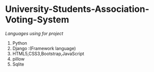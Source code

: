 # University-Students-Association-Voting-System

*Languages using for project*
1. Python
2. Django :(Framework language)
3. HTML5,CSS3,Bootstrap,JavaScript
4. pillow 
5. Sqlite
